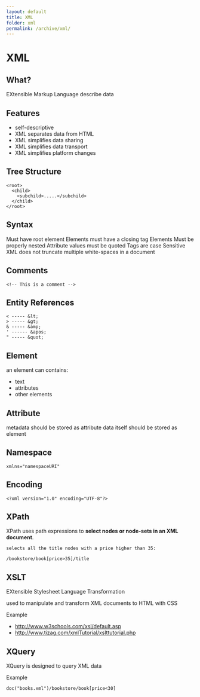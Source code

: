 ```yaml
---
layout: default
title: XML
folder: xml
permalink: /archive/xml/
---
```


# XML

## What?
EXtensible Markup Language
describe data

## Features

- self-descriptive
- XML separates data from HTML
- XML simplifies data sharing
- XML simplifies data transport
- XML simplifies platform changes

## Tree Structure

~~~
<root>
  <child>
    <subchild>.....</subchild>
  </child>
</root>
~~~

## Syntax
Must have root element
Elements must have a closing tag
Elements Must be properly nested
Attribute values must be quoted
Tags are case Sensitive
XML does not truncate multiple white-spaces in a document

## Comments

~~~
<!-- This is a comment -->
~~~

## Entity References

~~~
< ----- &lt;
> ----- &gt;
& ----- &amp;
' ------ &apos;
" ----- &quot;
~~~

## Element
an element can contains:

- text
- attributes
- other elements

## Attribute
metadata should be stored as attribute
data itself should be stored as element

## Namespace

~~~
xmlns="namespaceURI"
~~~

## Encoding

~~~
<?xml version="1.0" encoding="UTF-8"?>
~~~

## XPath
XPath uses path expressions to **select nodes or node-sets in an XML document**.

~~~
selects all the title nodes with a price higher than 35:

/bookstore/book[price>35]/title
~~~

## XSLT
EXtensible Stylesheet Language Transformation

used to manipulate and transform XML documents to HTML with CSS

Example
- <http://www.w3schools.com/xsl/default.asp>
- <http://www.tizag.com/xmlTutorial/xslttutorial.php>

## XQuery

XQuery is designed to query XML data

Example

~~~
doc("books.xml")/bookstore/book[price<30]
~~~
